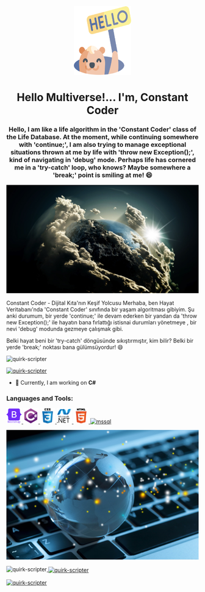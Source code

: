 <div align="center"><img src="https://github.com/quirk-scripter/quirk-scripter/blob/main/hello.png" width="150" height="180"></div>

<h1 align="center">Hello Multiverse!...  I'm, Constant Coder</h1>
<h3 align="center">Hello, I am like a life algorithm in the 'Constant Coder' class of the Life Database. At the moment, while continuing somewhere with 'continue;', I am also trying to manage exceptional situations thrown at me by life with 'throw new Exception();', kind of navigating in 'debug' mode. Perhaps life has cornered me in a 'try-catch' loop, who knows? Maybe somewhere a 'break;' point is smiling at me! 😄</h3>

<img src="https://github.com/quirk-scripter/quirk-scripter/blob/main/d%C3%BCnya.jpg" width="auto">


Constant Coder - Dijital Kıta'nın Keşif Yolcusu
Merhaba, ben Hayat Veritabanı'nda 'Constant Coder' sınıfında bir yaşam algoritması gibiyim.
Şu anki durumum, bir yerde 'continue;' ile devam ederken bir yandan da 'throw new Exception();' ile hayatın bana fırlattığı istisnai durumları yönetmeye , bir nevi 'debug' modunda gezmeye çalışmak gibi.

Belki hayat beni bir 'try-catch' döngüsünde sıkıştırmıştır, kim bilir?
Belki bir yerde 'break;' noktası bana gülümsüyordur! 😄

<p align="left"> <img src="https://komarev.com/ghpvc/?username=quirk-scripter&label=Profile%20views&color=0e75b6&style=flat" alt="quirk-scripter" /> </p>

<p align="left"> <a href="https://github.com/ryo-ma/github-profile-trophy"><img src="https://github-profile-trophy.vercel.app/?username=quirk-scripter" alt="quirk-scripter" /></a> </p>

- 🔭 Currently, I am working on  **C#**



<h3 align="left">Languages and Tools:</h3>
<p align="left"> <a href="https://getbootstrap.com" target="_blank" rel="noreferrer"> <img src="https://raw.githubusercontent.com/devicons/devicon/master/icons/bootstrap/bootstrap-plain-wordmark.svg" alt="bootstrap" width="40" height="40"/> </a> <a href="https://www.w3schools.com/cs/" target="_blank" rel="noreferrer"> <img src="https://raw.githubusercontent.com/devicons/devicon/master/icons/csharp/csharp-original.svg" alt="csharp" width="40" height="40"/> </a> <a href="https://www.w3schools.com/css/" target="_blank" rel="noreferrer"> <img src="https://raw.githubusercontent.com/devicons/devicon/master/icons/css3/css3-original-wordmark.svg" alt="css3" width="40" height="40"/> </a> <a href="https://dotnet.microsoft.com/" target="_blank" rel="noreferrer"> <img src="https://raw.githubusercontent.com/devicons/devicon/master/icons/dot-net/dot-net-original-wordmark.svg" alt="dotnet" width="40" height="40"/> </a> <a href="https://www.w3.org/html/" target="_blank" rel="noreferrer"> <img src="https://raw.githubusercontent.com/devicons/devicon/master/icons/html5/html5-original-wordmark.svg" alt="html5" width="40" height="40"/> </a> <a href="https://www.microsoft.com/en-us/sql-server" target="_blank" rel="noreferrer"> <img src="https://www.svgrepo.com/show/303229/microsoft-sql-server-logo.svg" alt="mssql" width="40" height="40"/>  </p>

<img src="https://github.com/quirk-scripter/quirk-scripter/blob/main/34.jpg" width="auto">

<p><img align="left" src="https://github-readme-stats.vercel.app/api/top-langs?username=quirk-scripter&show_icons=true&locale=en&layout=compact" alt="quirk-scripter" /></p>

<p>&nbsp;<img align="center" src="https://github-readme-stats.vercel.app/api?username=quirk-scripter&show_icons=true&locale=en" alt="quirk-scripter" /></p>

<p><img align="center" src="https://github-readme-streak-stats.herokuapp.com/?user=quirk-scripter&" alt="quirk-scripter" /></p>

